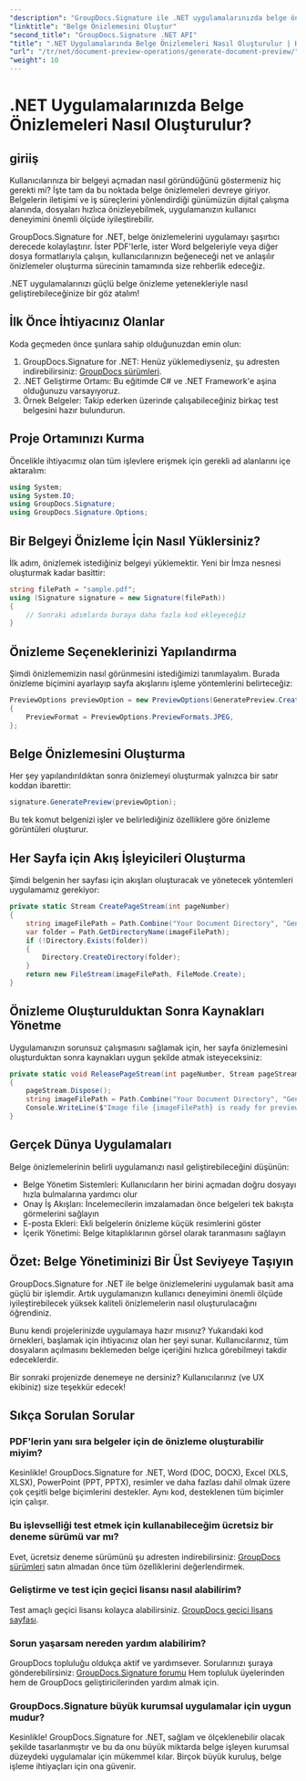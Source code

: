 ```yaml
---
"description": "GroupDocs.Signature ile .NET uygulamalarınızda belge önizlemelerini nasıl kolayca oluşturacağınızı öğrenin. Bu adım adım kılavuz, geliştiricilerin kullanıcı deneyimini geliştirmelerine yardımcı olur."
"linktitle": "Belge Önizlemesini Oluştur"
"second_title": "GroupDocs.Signature .NET API"
"title": ".NET Uygulamalarında Belge Önizlemeleri Nasıl Oluşturulur | Hızlı Eğitim"
"url": "/tr/net/document-preview-operations/generate-document-preview/"
"weight": 10
---
```


# .NET Uygulamalarınızda Belge Önizlemeleri Nasıl Oluşturulur?

## giriiş

Kullanıcılarınıza bir belgeyi açmadan nasıl göründüğünü göstermeniz hiç gerekti mi? İşte tam da bu noktada belge önizlemeleri devreye giriyor. Belgelerin iletişimi ve iş süreçlerini yönlendirdiği günümüzün dijital çalışma alanında, dosyaları hızlıca önizleyebilmek, uygulamanızın kullanıcı deneyimini önemli ölçüde iyileştirebilir.

GroupDocs.Signature for .NET, belge önizlemelerini uygulamayı şaşırtıcı derecede kolaylaştırır. İster PDF'lerle, ister Word belgeleriyle veya diğer dosya formatlarıyla çalışın, kullanıcılarınızın beğeneceği net ve anlaşılır önizlemeler oluşturma sürecinin tamamında size rehberlik edeceğiz.

.NET uygulamalarınızı güçlü belge önizleme yetenekleriyle nasıl geliştirebileceğinize bir göz atalım!

## İlk Önce İhtiyacınız Olanlar

Koda geçmeden önce şunlara sahip olduğunuzdan emin olun:

1. GroupDocs.Signature for .NET: Henüz yüklemediyseniz, şu adresten indirebilirsiniz: [GroupDocs sürümleri](https://releases.groupdocs.com/signature/net/).
2. .NET Geliştirme Ortamı: Bu eğitimde C# ve .NET Framework'e aşina olduğunuzu varsayıyoruz.
3. Örnek Belgeler: Takip ederken üzerinde çalışabileceğiniz birkaç test belgesini hazır bulundurun.

## Proje Ortamınızı Kurma

Öncelikle ihtiyacımız olan tüm işlevlere erişmek için gerekli ad alanlarını içe aktaralım:

```csharp
using System;
using System.IO;
using GroupDocs.Signature;
using GroupDocs.Signature.Options;
```

## Bir Belgeyi Önizleme İçin Nasıl Yüklersiniz?

İlk adım, önizlemek istediğiniz belgeyi yüklemektir. Yeni bir İmza nesnesi oluşturmak kadar basittir:

```csharp
string filePath = "sample.pdf";
using (Signature signature = new Signature(filePath))
{
    // Sonraki adımlarda buraya daha fazla kod ekleyeceğiz
}
```

## Önizleme Seçeneklerinizi Yapılandırma

Şimdi önizlememizin nasıl görünmesini istediğimizi tanımlayalım. Burada önizleme biçimini ayarlayıp sayfa akışlarını işleme yöntemlerini belirteceğiz:

```csharp
PreviewOptions previewOption = new PreviewOptions(GeneratePreview.CreatePageStream, GeneratePreview.ReleasePageStream)
{
    PreviewFormat = PreviewOptions.PreviewFormats.JPEG,
};
```

## Belge Önizlemesini Oluşturma

Her şey yapılandırıldıktan sonra önizlemeyi oluşturmak yalnızca bir satır koddan ibarettir:

```csharp
signature.GeneratePreview(previewOption);
```

Bu tek komut belgenizi işler ve belirlediğiniz özelliklere göre önizleme görüntüleri oluşturur.

## Her Sayfa için Akış İşleyicileri Oluşturma

Şimdi belgenin her sayfası için akışları oluşturacak ve yönetecek yöntemleri uygulamamız gerekiyor:

```csharp
private static Stream CreatePageStream(int pageNumber)
{
    string imageFilePath = Path.Combine("Your Document Directory", "GeneratePreviewFolder", "image-" + pageNumber.ToString() + ".jpg");
    var folder = Path.GetDirectoryName(imageFilePath);
    if (!Directory.Exists(folder))
    {
        Directory.CreateDirectory(folder);
    }
    return new FileStream(imageFilePath, FileMode.Create);
}
```

## Önizleme Oluşturulduktan Sonra Kaynakları Yönetme

Uygulamanızın sorunsuz çalışmasını sağlamak için, her sayfa önizlemesini oluşturduktan sonra kaynakları uygun şekilde atmak isteyeceksiniz:

```csharp
private static void ReleasePageStream(int pageNumber, Stream pageStream)
{
    pageStream.Dispose();
    string imageFilePath = Path.Combine("Your Document Directory", "GeneratePreviewFolder", "image-" + pageNumber.ToString() + ".jpg");
    Console.WriteLine($"Image file {imageFilePath} is ready for preview");
}
```

## Gerçek Dünya Uygulamaları

Belge önizlemelerinin belirli uygulamanızı nasıl geliştirebileceğini düşünün:

- Belge Yönetim Sistemleri: Kullanıcıların her birini açmadan doğru dosyayı hızla bulmalarına yardımcı olur
- Onay İş Akışları: İncelemecilerin imzalamadan önce belgeleri tek bakışta görmelerini sağlayın
- E-posta Ekleri: Ekli belgelerin önizleme küçük resimlerini göster
- İçerik Yönetimi: Belge kitaplıklarının görsel olarak taranmasını sağlayın

## Özet: Belge Yönetiminizi Bir Üst Seviyeye Taşıyın

GroupDocs.Signature for .NET ile belge önizlemelerini uygulamak basit ama güçlü bir işlemdir. Artık uygulamanızın kullanıcı deneyimini önemli ölçüde iyileştirebilecek yüksek kaliteli önizlemelerin nasıl oluşturulacağını öğrendiniz.

Bunu kendi projelerinizde uygulamaya hazır mısınız? Yukarıdaki kod örnekleri, başlamak için ihtiyacınız olan her şeyi sunar. Kullanıcılarınız, tüm dosyaların açılmasını beklemeden belge içeriğini hızlıca görebilmeyi takdir edeceklerdir.

Bir sonraki projenizde denemeye ne dersiniz? Kullanıcılarınız (ve UX ekibiniz) size teşekkür edecek!

## Sıkça Sorulan Sorular

### PDF'lerin yanı sıra belgeler için de önizleme oluşturabilir miyim?

Kesinlikle! GroupDocs.Signature for .NET, Word (DOC, DOCX), Excel (XLS, XLSX), PowerPoint (PPT, PPTX), resimler ve daha fazlası dahil olmak üzere çok çeşitli belge biçimlerini destekler. Aynı kod, desteklenen tüm biçimler için çalışır.

### Bu işlevselliği test etmek için kullanabileceğim ücretsiz bir deneme sürümü var mı?

Evet, ücretsiz deneme sürümünü şu adresten indirebilirsiniz: [GroupDocs sürümleri](https://releases.groupdocs.com/) satın almadan önce tüm özelliklerini değerlendirmek.

### Geliştirme ve test için geçici lisansı nasıl alabilirim?

Test amaçlı geçici lisansı kolayca alabilirsiniz. [GroupDocs geçici lisans sayfası](https://purchase.groupdocs.com/temporary-license/).

### Sorun yaşarsam nereden yardım alabilirim?

GroupDocs topluluğu oldukça aktif ve yardımsever. Sorularınızı şuraya gönderebilirsiniz: [GroupDocs.Signature forumu](https://forum.groupdocs.com/c/signature/13) Hem topluluk üyelerinden hem de GroupDocs geliştiricilerinden yardım almak için.

### GroupDocs.Signature büyük kurumsal uygulamalar için uygun mudur?

Kesinlikle! GroupDocs.Signature for .NET, sağlam ve ölçeklenebilir olacak şekilde tasarlanmıştır ve bu da onu büyük miktarda belge işleyen kurumsal düzeydeki uygulamalar için mükemmel kılar. Birçok büyük kuruluş, belge işleme ihtiyaçları için ona güvenir.